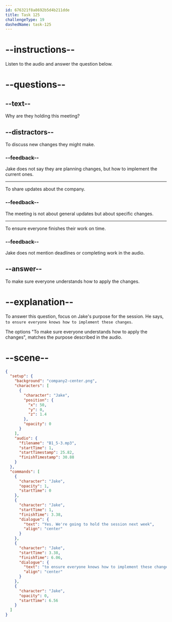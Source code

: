 ```yaml
---
id: 676321f8a8692b5d4b211dde
title: Task 125
challengeType: 19
dashedName: task-125
---
```

<!-- (audio) Jake: Yes, we're going to hold a session next week to ensure everyone knows how to implement these changes. -->

# --instructions--

Listen to the audio and answer the question below.

# --questions--

## --text--

Why are they holding this meeting?

## --distractors--

To discuss new changes they might make.

### --feedback--

Jake does not say they are planning changes, but how to implement the current ones.

---

To share updates about the company.

### --feedback--

The meeting is not about general updates but about specific changes.

---

To ensure everyone finishes their work on time.

### --feedback--

Jake does not mention deadlines or completing work in the audio.

## --answer--

To make sure everyone understands how to apply the changes.

# --explanation--

To answer this question, focus on Jake's purpose for the session. He says, `to ensure everyone knows how to implement these changes`. 

The options "To make sure everyone understands how to apply the changes", matches the purpose described in the audio.

# --scene--

```json
{
  "setup": {
    "background": "company2-center.png",
    "characters": [
      {
        "character": "Jake",
        "position": {
          "x": 50,
          "y": 0,
          "z": 1.4
        },
        "opacity": 0
      }
    ],
    "audio": {
      "filename": "B1_5-3.mp3",
      "startTime": 1,
      "startTimestamp": 25.82,
      "finishTimestamp": 30.88
    }
  },
  "commands": [
    {
      "character": "Jake",
      "opacity": 1,
      "startTime": 0
    },
    {
      "character": "Jake",
      "startTime": 1,
      "finishTime": 3.38,
      "dialogue": {
        "text": "Yes. We're going to hold the session next week",
        "align": "center"
      }
    },
    {
      "character": "Jake",
      "startTime": 3.38,
      "finishTime": 6.06,
      "dialogue": {
        "text": "to ensure everyone knows how to implement these changes.",
        "align": "center"
      }
    },
    {
      "character": "Jake",
      "opacity": 0,
      "startTime": 6.56
    }
  ]
}
```

